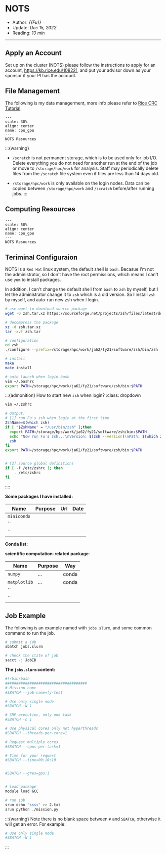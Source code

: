# NOTS

- Author: *{{Fu}}*
- Update: *Dec 15, 2022*
- Reading: *10 min*

---


## Apply an Account

Set up on the cluster (NOTS) please follow the instructions to apply for an account, https://kb.rice.edu/108221, and put your advisor down as
your sponsor if your PI has the account.




## File Management

The following is my data managerment, more info please refer to [Rice CRC Tutorial](https://kb.rice.edu/108237).


<!-- | **Filesystem**   | **Use** | **Physical Path** | **Size** | **Quota** | **Type** | **Purge Policy** | 
| :-----| :---- | :---- | :----: | :----: |:----: |:----: | 
| Home directories | <font color=red>Only configuration file (eg. `.zshrc` `.vscode-server`)</font> |/home | 5 TB | 10 GB | NFS |none | 
|Group Project directories| <font color=red>Not use now</font> |/projects |20 TB |100 GB per group |NFS| none |  
|Work storage space |	<font color=red> Install software and store small data </font>|	/storage/hpc/work|	456 TB|	2 TB per group|	NFS	|none | 
|Shared Scratch high performance I/O | <font color=red> Workspace </font>|/scratch |157 TB |None|Lustre|14 days| 
|Local Scratch on each node| <font color=red> Not use now </font>|/tmp|4 TB|None|Local|at the end of each job |  -->

```{figure} ./files/nots-storage.jpg
---
scale: 30%
align: center
name: cpu_gpu
---
NOTS Resources 
```


:::{warning}
- `/scratch` is not permanent storage, which is to be used only for job I/O.  Delete everything you do not need for another run at the end of the job or move to `/storage/hpc/work` for analysis. Staff may periodically delete files from the `/scratch` file system even if files are less than 14 days old.

- `/storage/hpc/work` is only available on the login nodes. Data can be copied between `/storage/hpc/work` and `/scratch` before/after running jobs.
:::


## Computing Resources

```{figure} ./files/cpu_gpu.jpg
---
scale: 50%
align: center
name: cpu_gpu
---
NOTS Resources 
```

## Teriminal Configuraion

NOTS is a `Red Hat` linux system, the default shell is `bash`.
Becasue I'm not the administrator, so I don't have the root permissions,
which means I can't use `yum` to install packages. 


In addition, I can't change the default shell from `bash` to `zsh` by myself, 
but I let the administrator change it to `zsh` which is a old version.
So I install `zsh` by myself, and auto-run new zsh when I login.


```bash
# use wget to download source package 
wget -O zsh.tar.xz https://sourceforge.net/projects/zsh/files/latest/download

# decompress the package
xz -d zsh.tar.xz
tar -xvf zsh.tar

# configuration
cd zsh
./configure --prefix=/storage/hpc/work/ja62/fy21/software/zsh/bin/zsh

# install
make 
make install

# auto launch when login bash
vim ~/.bashrc
export PATH=/storage/hpc/work/ja62/fy21/software/zsh/bin:$PATH
```


:::{admonition} How to start new `zsh` when login?
:class:  dropdown
```bash
vim ~/.zshrc

# Output:
# [1].run Fu's zsh when login at the first time
ZshName=$(which zsh)
if [ "$ZshName" = "/usr/bin/zsh" ];then
  export PATH=/storage/hpc/work/ja62/fy21/software/zsh/bin:$PATH
  echo "Now run Fu's zsh...\nVersion: $(zsh --version)\nPath: $(which zsh)\n"
  zsh
fi
export PATH=/storage/hpc/work/ja62/fy21/software/zsh/bin:$PATH


# [2].source global definitions
if [ -f /etc/zshrc ]; then
	. /etc/zshrc
fi
```
::::


**Some packages I have installed:**

|        Name       |       Purpose       |        Url        |         Date        |
|    ------------   |    -------------    |  :-------------:  |   :-------------:   |
|     `miniconda`   |                     |                   |                     |
|     ``            |                     |                   |                     |
|     ``            |                     |                   |                     |




**Conda list:**

**scientific computation-related package**:

|    Name       |    Purpose    |    Way       |     
| ------------  | ------------- | :----------: |
| `numpy`       | ...           | conda  |
| `matplotlib`  | ...           | conda  |
|  ``   |   |
|  ``   |   |



## Job Example

The following is an example named with `jobs.slurm`,
and some common command to run the job.


```bash
# submit a job
sbatch jobs.slurm

# check the state of job
sacct -j JobID
```

**The `jobs.slurm` content:**

```bash
#!/bin/bash 
##################################### 
# Mission name
#SBATCH --job-name=fy-test

# Use only single node 
#SBATCH -N 1 

# SMP execution, only one task 
#SBATCH -n 1 

# Use physical cores only not hyperthreads 
#SBATCH --threads-per-core=1 

# Request multiple cores 
#SBATCH --cpus-per-task=1 

# Time for your request 
#SBATCH --time=00:10:10


#SBATCH --gres=gpu:1 


# load package
module load GCC

# run job
srun echo "ssss" >> 2.txt
srun python ./mission.py

```

:::{warning}
Note there is no blank space between `#` and `SBATCH`, otherwise it will get an error.
For example:

```bash
# Use only single node 
#SBATCH -N 1 
```
:::

